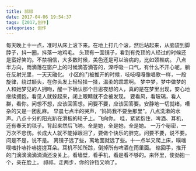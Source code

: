 ```yaml
---
title: 祁祁
date: 2017-04-06 19:54:37
tags: [2017,创作]
categories: 创作
---
```



每天晚上十一点，准时从床上滚下来。在地上打几个滚，然后站起来，从脑袋到脚脖子，抖一圈，抖落一地鸡毛。<!--more-->
头顶有一面镜子，看到有秃顶的人经过的时候还是蛮好笑的。不禁相信，大多数时候，美色还是可以治病的，比如颈椎病。
八点半方向，雨滴落在窗户上的时候滴答滴答的，深呼吸一口气，有什么不开心呢，躺在反射光里，一天天融化。
小区的门被推开的时候，吱吱嘎嘎像唱歌一样，一段旋律，绕过额头，在你头发上轻轻揉一揉，温柔的乖乖啊。
梦中梦，梦中做梦的人和她梦见的人拥吻，醒一下确认那个日思夜想的人，真的是在梦里出现，安心地继续拥抱。看见人就躲起来，闭上眼睛就不会被发现。
要看风，看玻璃，看人群，看你。问想不想，应该回答想。问要不要，应该回答要。安静地一切就绪，嘈杂的又是一团乱麻。
早晨七点半的哭声，“妈妈我不要坐那里”。八点洗漱的水声。八点十分的阳光趴在滑板的轮子上。飞向你。
哇，紧紧抱住，啤酒、耳机，还有春天的毯子。背起来然后飞呐。全是她，全是她，全是她。
一万个秘密，一万次不悲伤。长成大人就不能掉眼泪了，要做个快乐的胖克。问要不要，说不要。问是不是，说不是。
离镜子远了些，离地面就远了些。十一点半又爬上床，噗嗤噗嗤扑哧扑哧搓搓耳朵。耳机不知所踪，倒掉所有啤酒在雨里面。
缩回手，推开的门滴滴滴滴滴滴还没关上。看墙壁，看手机，看是看不够的。来怀里，使劲抱一个，亲在脸上。
祁祁。走两步，你的铃铛又响了。